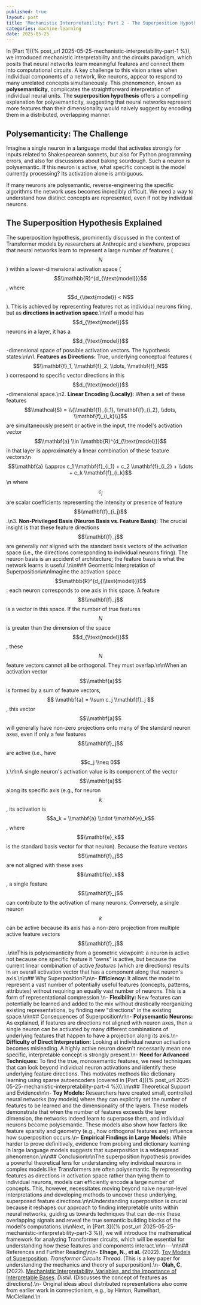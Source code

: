 ```yaml
---
published: true
layout: post
title: "Mechanistic Interpretability: Part 2 - The Superposition Hypothesis"
categories: machine-learning
date: 2025-05-25
---
```


In [Part 1]({% post_url 2025-05-25-mechanistic-interpretability-part-1 %}), we introduced mechanistic interpretability and the circuits paradigm, which posits that neural networks learn meaningful features and connect them into computational circuits. A key challenge to this vision arises when individual components of a network, like neurons, appear to respond to many unrelated concepts simultaneously. This phenomenon, known as **polysemanticity**, complicates the straightforward interpretation of individual neural units. The **superposition hypothesis** offers a compelling explanation for polysemanticity, suggesting that neural networks represent more features than their dimensionality would naively suggest by encoding them in a distributed, overlapping manner.

## Polysemanticity: The Challenge

Imagine a single neuron in a language model that activates strongly for inputs related to Shakespearean sonnets, but also for Python programming errors, and also for discussions about baking sourdough. Such a neuron is polysemantic. If this neuron is active, what specific concept is the model currently processing? Its activation alone is ambiguous.

If many neurons are polysemantic, reverse-engineering the specific algorithms the network uses becomes incredibly difficult. We need a way to understand how distinct concepts are represented, even if not by individual neurons.

## The Superposition Hypothesis Explained

The superposition hypothesis, prominently discussed in the context of Transformer models by researchers at Anthropic and elsewhere, proposes that neural networks learn to represent a large number of features ($$N$$) within a lower-dimensional activation space ($$\\mathbb{R}^{d_{\\text{model}}}$$, where $$d_{\\text{model}} < N$$). This is achieved by representing features not as individual neurons firing, but as **directions in activation space**.\n\nIf a model has $$d_{\\text{model}}$$ neurons in a layer, it has a $$d_{\\text{model}}$$-dimensional space of possible activation vectors. The hypothesis states:\n\n1.  **Features as Directions:** True, underlying conceptual features ($$\\mathbf{f}_1, \\mathbf{f}_2, \\dots, \\mathbf{f}_N$$) correspond to specific vector directions in this $$d_{\\text{model}}$$-dimensional space.\n2.  **Linear Encoding (Locally):** When a set of these features $$\\mathcal{S} = \\{\\mathbf{f}_{i_1}, \\mathbf{f}_{i_2}, \\dots, \\mathbf{f}_{i_k}\\}$$ are simultaneously present or active in the input, the model\'s activation vector $$\\mathbf{a} \\in \\mathbb{R}^{d_{\\text{model}}}$$ in that layer is approximately a linear combination of these feature vectors:\n    $$\\mathbf{a} \\approx c_1 \\mathbf{f}_{i_1} + c_2 \\mathbf{f}_{i_2} + \\dots + c_k \\mathbf{f}_{i_k}$$\n    where $$c_j$$ are scalar coefficients representing the intensity or presence of feature $$\\mathbf{f}_{i_j}$$.\n3.  **Non-Privileged Basis (Neuron Basis vs. Feature Basis):** The crucial insight is that these feature directions $$\\mathbf{f}_j$$ are generally *not* aligned with the standard basis vectors of the activation space (i.e., the directions corresponding to individual neurons firing). The neuron basis is an accident of architecture; the feature basis is what the network learns is useful.\n\n### Geometric Interpretation of Superposition\n\nImagine the activation space $$\mathbb{R}^{d_{\\text{model}}}$$: each neuron corresponds to one axis in this space. A feature $$\\mathbf{f}_j$$ is a vector in this space. If the number of true features $$N$$ is greater than the dimension of the space $$d_{\\text{model}}$$, these $$N$$ feature vectors cannot all be orthogonal. They must overlap.\n\nWhen an activation vector $$\\mathbf{a}$$ is formed by a sum of feature vectors, $$ \\mathbf{a} = \\sum c_j \\mathbf{f}_j $$, this vector $$\\mathbf{a}$$ will generally have non-zero projections onto many of the standard neuron axes, even if only a few features $$\\mathbf{f}_j$$ are active (i.e., have $$c_j \\neq 0$$).\n\nA single neuron\'s activation value is its component of the vector $$\\mathbf{a}$$ along its specific axis (e.g., for neuron $$k$$, its activation is $$a_k = \\mathbf{a} \\cdot \\mathbf{e}_k$$, where $$\\mathbf{e}_k$$ is the standard basis vector for that neuron). Because the feature vectors $$\\mathbf{f}_j$$ are not aligned with these axes $$\\mathbf{e}_k$$, a single feature $$\\mathbf{f}_j$$ can contribute to the activation of many neurons. Conversely, a single neuron $$k$$ can be active because its axis has a non-zero projection from multiple active feature vectors $$\\mathbf{f}_j$$.\n\nThis is polysemanticity from a geometric viewpoint: a neuron is active not because one specific feature it \"owns\" is active, but because the current linear combination of active *features* (which are directions) results in an overall activation vector that has a component along that neuron\'s axis.\n\n## Why Superposition?\n\n-   **Efficiency:** It allows the model to represent a vast number of potentially useful features (concepts, patterns, attributes) without requiring an equally vast number of neurons. This is a form of representational compression.\n-   **Flexibility:** New features can potentially be learned and added to the mix without drastically reorganizing existing representations, by finding new \"directions\" in the existing space.\n\n## Consequences of Superposition\n\n-   **Polysemantic Neurons:** As explained, if features are directions not aligned with neuron axes, then a single neuron can be activated by many different combinations of underlying features that happen to have a projection along its axis.\n-   **Difficulty of Direct Interpretation:** Looking at individual neuron activations becomes misleading. A highly active neuron doesn\'t necessarily mean one specific, interpretable concept is strongly present.\n-   **Need for Advanced Techniques:** To find the true, monosemantic features, we need techniques that can look beyond individual neuron activations and identify these underlying feature directions. This motivates methods like dictionary learning using sparse autoencoders (covered in [Part 4]({% post_url 2025-05-25-mechanistic-interpretability-part-4 %})).\n\n## Theoretical Support and Evidence\n\n-   **Toy Models:** Researchers have created small, controlled neural networks (toy models) where they can explicitly set the number of features to be learned and the dimensionality of the layers. These models demonstrate that when the number of features exceeds the layer dimension, the networks indeed learn to superpose them, and individual neurons become polysemantic. These models also show how factors like feature sparsity and geometry (e.g., how orthogonal features are) influence how superposition occurs.\n-   **Empirical Findings in Large Models:** While harder to prove definitively, evidence from probing and dictionary learning in large language models suggests that superposition is a widespread phenomenon.\n\n## Conclusion\n\nThe superposition hypothesis provides a powerful theoretical lens for understanding why individual neurons in complex models like Transformers are often polysemantic. By representing features as directions in activation space rather than tying them to individual neurons, models can efficiently encode a large number of concepts. This, however, necessitates moving beyond naive neuron-level interpretations and developing methods to uncover these underlying, superposed feature directions.\n\nUnderstanding superposition is crucial because it reshapes our approach to finding interpretable units within neural networks, guiding us towards techniques that can de-mix these overlapping signals and reveal the true semantic building blocks of the model\'s computations.\n\nNext, in [Part 3]({% post_url 2025-05-25-mechanistic-interpretability-part-3 %}), we will introduce the mathematical framework for analyzing Transformer circuits, which will be essential for understanding how these features and components interact.\n\n---\n\n## References and Further Reading\n\n-   **Elhage, N., et al.** (2022). [Toy Models of Superposition](https://transformer-circuits.pub/2022/toy_models/index.html). *Transformer Circuits Thread*. (This is a key paper for understanding the mechanics and theory of superposition).\n-   **Olah, C.** (2022). [Mechanistic Interpretability, Variables, and the Importance of Interpretable Bases](https://distill.pub/2022/mechanistic-interpretability-scope/). *Distill*. (Discusses the concept of features as directions).\n-   Original ideas about distributed representations also come from earlier work in connectionism, e.g., by Hinton, Rumelhart, McClelland.\n